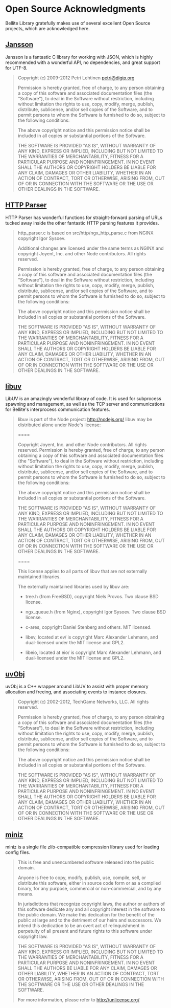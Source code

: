  # Open Source Acknowledgments
Bellite Library gratefully makes use of several excellent Open Source projects, which are acknowledged here.

## [Jansson](https://github.com/akheron/jansson)

Jansson is a fantastic C library for working with JSON, which is highly
recommended with a wonderful API, no dependencies, and great support for UTF-8.

> Copyright (c) 2009-2012 Petri Lehtinen <petri@digip.org>
>
> Permission is hereby granted, free of charge, to any person obtaining a copy
> of this software and associated documentation files (the "Software"), to deal
> in the Software without restriction, including without limitation the rights
> to use, copy, modify, merge, publish, distribute, sublicense, and/or sell
> copies of the Software, and to permit persons to whom the Software is
> furnished to do so, subject to the following conditions:
>
> The above copyright notice and this permission notice shall be included in
> all copies or substantial portions of the Software.
>
> THE SOFTWARE IS PROVIDED "AS IS", WITHOUT WARRANTY OF ANY KIND, EXPRESS OR
> IMPLIED, INCLUDING BUT NOT LIMITED TO THE WARRANTIES OF MERCHANTABILITY,
> FITNESS FOR A PARTICULAR PURPOSE AND NONINFRINGEMENT. IN NO EVENT SHALL THE
> AUTHORS OR COPYRIGHT HOLDERS BE LIABLE FOR ANY CLAIM, DAMAGES OR OTHER
> LIABILITY, WHETHER IN AN ACTION OF CONTRACT, TORT OR OTHERWISE, ARISING FROM,
> OUT OF OR IN CONNECTION WITH THE SOFTWARE OR THE USE OR OTHER DEALINGS IN
> THE SOFTWARE.

## [HTTP Parser](https://github.com/joyent/http-parser)

HTTP Parser has wonderful functions for straight-forward parsing of URLs
tucked away inside the other fantastic HTTP parsing features it provides.

> http_parser.c is based on src/http/ngx_http_parse.c from NGINX copyright
> Igor Sysoev.
>
> Additional changes are licensed under the same terms as NGINX and
> copyright Joyent, Inc. and other Node contributors. All rights reserved.
>
> Permission is hereby granted, free of charge, to any person obtaining a copy
> of this software and associated documentation files (the "Software"), to
> deal in the Software without restriction, including without limitation the
> rights to use, copy, modify, merge, publish, distribute, sublicense, and/or
> sell copies of the Software, and to permit persons to whom the Software is
> furnished to do so, subject to the following conditions:
>
> The above copyright notice and this permission notice shall be included in
> all copies or substantial portions of the Software.
>
> THE SOFTWARE IS PROVIDED "AS IS", WITHOUT WARRANTY OF ANY KIND, EXPRESS OR
> IMPLIED, INCLUDING BUT NOT LIMITED TO THE WARRANTIES OF MERCHANTABILITY,
> FITNESS FOR A PARTICULAR PURPOSE AND NONINFRINGEMENT. IN NO EVENT SHALL THE
> AUTHORS OR COPYRIGHT HOLDERS BE LIABLE FOR ANY CLAIM, DAMAGES OR OTHER
> LIABILITY, WHETHER IN AN ACTION OF CONTRACT, TORT OR OTHERWISE, ARISING
> FROM, OUT OF OR IN CONNECTION WITH THE SOFTWARE OR THE USE OR OTHER DEALINGS
> IN THE SOFTWARE. 

## [libuv](https://github.com/joyent/libuv)

LibUV is an amazingly wonderful library of code. It is used for subprocess
spawning and management, as well as the TCP server and communications for 
Bellite's interprocess communication features.

> libuv is part of the Node project: http://nodejs.org/
> libuv may be distributed alone under Node's license:
>
> ====
>
> Copyright Joyent, Inc. and other Node contributors. All rights reserved.
> Permission is hereby granted, free of charge, to any person obtaining a copy
> of this software and associated documentation files (the "Software"), to
> deal in the Software without restriction, including without limitation the
> rights to use, copy, modify, merge, publish, distribute, sublicense, and/or
> sell copies of the Software, and to permit persons to whom the Software is
> furnished to do so, subject to the following conditions:
>
> The above copyright notice and this permission notice shall be included in
> all copies or substantial portions of the Software.
>
> THE SOFTWARE IS PROVIDED "AS IS", WITHOUT WARRANTY OF ANY KIND, EXPRESS OR
> IMPLIED, INCLUDING BUT NOT LIMITED TO THE WARRANTIES OF MERCHANTABILITY,
> FITNESS FOR A PARTICULAR PURPOSE AND NONINFRINGEMENT. IN NO EVENT SHALL THE
> AUTHORS OR COPYRIGHT HOLDERS BE LIABLE FOR ANY CLAIM, DAMAGES OR OTHER
> LIABILITY, WHETHER IN AN ACTION OF CONTRACT, TORT OR OTHERWISE, ARISING
> FROM, OUT OF OR IN CONNECTION WITH THE SOFTWARE OR THE USE OR OTHER DEALINGS
> IN THE SOFTWARE.
>
> ====
>
> This license applies to all parts of libuv that are not externally
> maintained libraries.
>
> The externally maintained libraries used by libuv are:
>
>   - tree.h (from FreeBSD), copyright Niels Provos. Two clause BSD license.
>
>   - ngx_queue.h (from Nginx), copyright Igor Sysoev. Two clause BSD license.
>
>   - c-ares, copyright Daniel Stenberg and others. MIT licensed.
>
>   - libev, located at ev/ is copyright Marc Alexander Lehmann, and
>     dual-licensed under the MIT license and GPL2.
>
>   - libeio, located at eio/ is copyright Marc Alexander Lehmann, and
>     dual-licensed under the MIT license and GPL2.

## [uvObj](https://github.com/techgame/uvObj)

uvObj is a C++ wrapper around LibUV to assist with proper memory allocation and
freeing, and associating events to instance closures.

> Copyright (c) 2002-2012, TechGame Networks, LLC.
> All rights reserved.
>
> Permission is hereby granted, free of charge, to any person obtaining a copy
> of this software and associated documentation files (the "Software"), to deal
> in the Software without restriction, including without limitation the rights
> to use, copy, modify, merge, publish, distribute, sublicense, and/or sell
> copies of the Software, and to permit persons to whom the Software is
> furnished to do so, subject to the following conditions:
>
> The above copyright notice and this permission notice shall be included in
> all copies or substantial portions of the Software.
>
> THE SOFTWARE IS PROVIDED "AS IS", WITHOUT WARRANTY OF ANY KIND, EXPRESS OR
> IMPLIED, INCLUDING BUT NOT LIMITED TO THE WARRANTIES OF MERCHANTABILITY,
> FITNESS FOR A PARTICULAR PURPOSE AND NONINFRINGEMENT. IN NO EVENT SHALL THE
> AUTHORS OR COPYRIGHT HOLDERS BE LIABLE FOR ANY CLAIM, DAMAGES OR OTHER
> LIABILITY, WHETHER IN AN ACTION OF CONTRACT, TORT OR OTHERWISE, ARISING FROM,
> OUT OF OR IN CONNECTION WITH THE SOFTWARE OR THE USE OR OTHER DEALINGS IN
> THE SOFTWARE.

## [miniz](http://code.google.com/p/miniz/)

miniz is a single file zlib-compatible compression library used for loading
config files.

> This is free and unencumbered software released into the public domain.
>
> Anyone is free to copy, modify, publish, use, compile, sell, or
> distribute this software, either in source code form or as a compiled
> binary, for any purpose, commercial or non-commercial, and by any
> means.
>
> In jurisdictions that recognize copyright laws, the author or authors
> of this software dedicate any and all copyright interest in the
> software to the public domain. We make this dedication for the benefit
> of the public at large and to the detriment of our heirs and
> successors. We intend this dedication to be an overt act of
> relinquishment in perpetuity of all present and future rights to this
> software under copyright law.
>
> THE SOFTWARE IS PROVIDED "AS IS", WITHOUT WARRANTY OF ANY KIND,
> EXPRESS OR IMPLIED, INCLUDING BUT NOT LIMITED TO THE WARRANTIES OF
> MERCHANTABILITY, FITNESS FOR A PARTICULAR PURPOSE AND NONINFRINGEMENT.
> IN NO EVENT SHALL THE AUTHORS BE LIABLE FOR ANY CLAIM, DAMAGES OR
> OTHER LIABILITY, WHETHER IN AN ACTION OF CONTRACT, TORT OR OTHERWISE,
> ARISING FROM, OUT OF OR IN CONNECTION WITH THE SOFTWARE OR THE USE OR
> OTHER DEALINGS IN THE SOFTWARE.
>
> For more information, please refer to <http://unlicense.org/>

